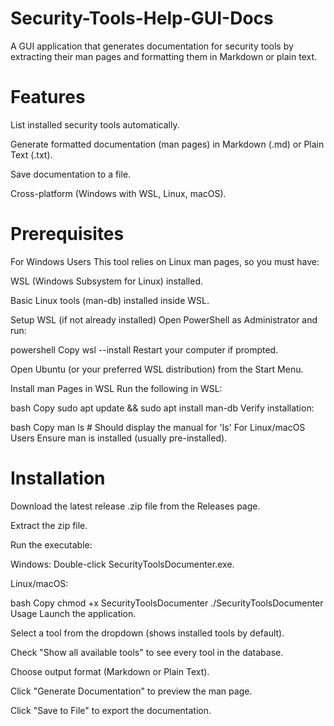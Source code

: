 # Security-Tools-Help-GUI-Docs
A GUI application that generates documentation for security tools by extracting their man pages and formatting them in Markdown or plain text.


# Features

List installed security tools automatically.

Generate formatted documentation (man pages) in Markdown (.md) or Plain Text (.txt).

Save documentation to a file.

Cross-platform (Windows with WSL, Linux, macOS).

# Prerequisites
For Windows Users
This tool relies on Linux man pages, so you must have:

WSL (Windows Subsystem for Linux) installed.

Basic Linux tools (man-db) installed inside WSL.

Setup WSL (if not already installed)
Open PowerShell as Administrator and run:

powershell
Copy
wsl --install
Restart your computer if prompted.

Open Ubuntu (or your preferred WSL distribution) from the Start Menu.

Install man Pages in WSL
Run the following in WSL:

bash
Copy
sudo apt update && sudo apt install man-db
Verify installation:

bash
Copy
man ls  # Should display the manual for 'ls'
For Linux/macOS Users
Ensure man is installed (usually pre-installed).

# Installation
Download the latest release .zip file from the Releases page.

Extract the zip file.

Run the executable:

Windows: Double-click SecurityToolsDocumenter.exe.

Linux/macOS:

bash
Copy
chmod +x SecurityToolsDocumenter
./SecurityToolsDocumenter
Usage
Launch the application.

Select a tool from the dropdown (shows installed tools by default).

Check "Show all available tools" to see every tool in the database.

Choose output format (Markdown or Plain Text).

Click "Generate Documentation" to preview the man page.

Click "Save to File" to export the documentation.
